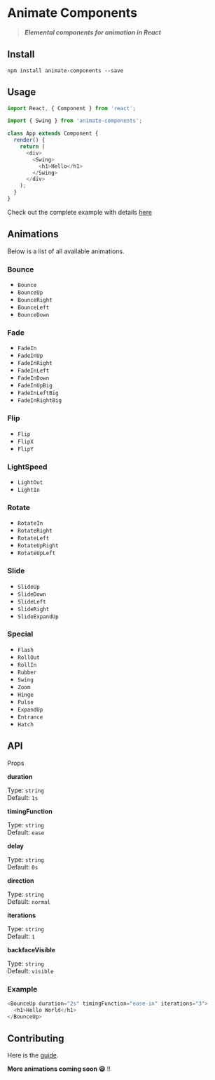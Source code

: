 # Animate Components

> ***Elemental components for animation in React***

## Install

```
npm install animate-components --save
```

## Usage

```javascript
import React, { Component } from 'react';

import { Swing } from 'animate-components';

class App extends Component {
  render() {
    return (
      <div>
        <Swing>
          <h1>Hello</h1>
        </Swing>
      </div>
    );
  }
}
```
Check out the complete example with details [here](https://github.com/nitin42/animate-components/blob/master/Example.md)

## Animations

Below is a list of all available animations.

### Bounce

* `Bounce`
* `BounceUp`
* `BounceRight`
* `BounceLeft`
* `BounceDown`

### Fade

* `FadeIn`
* `FadeInUp`
* `FadeInRight`
* `FadeInLeft`
* `FadeInDown`
* `FadeInUpBig`
* `FadeInLeftBig`
* `FadeInRightBig`

### Flip

* `Flip`
* `FlipX`
* `FlipY`

### LightSpeed

* `LightOut`
* `LightIn`

### Rotate

* `RotateIn`
* `RotateRight`
* `RotateLeft`
* `RotateUpRight`
* `RotateUpLeft`

### Slide

* `SlideUp`
* `SlideDown`
* `SlideLeft`
* `SlideRight`
* `SlideExpandUp`

### Special

* `Flash`
* `RollOut`
* `RollIn`
* `Rubber`
* `Swing`
* `Zoom`
* `Hinge`
* `Pulse`
* `ExpandUp`
* `Entrance`
* `Hatch`

## API

Props

**duration**

Type: `string`<br/>
Default: `1s`

**timingFunction**

Type: `string`<br/>
Default: `ease`

**delay**

Type: `string`<br/>
Default: `0s`

**direction**

Type: `string`<br/>
Default: `normal`

**iterations**

Type: `string`<br/>
Default: `1`

**backfaceVisible**

Type: `string`<br/>
Default: `visible`

### Example

```javascript
<BounceUp duration="2s" timingFunction="ease-in" iterations="3">
  <h1>Hello World</h1>
</BounceUp>
```

## Contributing

Here is the [guide](https://github.com/nitin42/animate-components/blob/master/CONTRIBUTING.md).

**More animations coming soon 😃** !!
